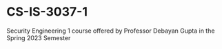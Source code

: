 # CS-IS-3037-1
Security Engineering 1 course offered by Professor Debayan Gupta in the Spring 2023 Semester
